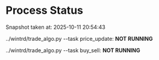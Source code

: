 # Process Status

Snapshot taken at: 2025-10-11 20:54:43

../wintrd/trade_algo.py --task price_update: **NOT RUNNING**

../wintrd/trade_algo.py --task buy_sell: **NOT RUNNING**

